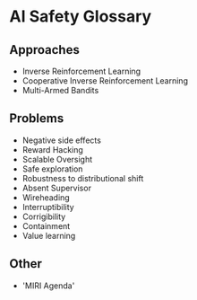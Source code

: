 # AI Safety Glossary


## Approaches

- Inverse Reinforcement Learning
- Cooperative Inverse Reinforcement Learning
- Multi-Armed Bandits

## Problems
- Negative side effects
- Reward Hacking
- Scalable Oversight
- Safe exploration
- Robustness to distributional shift
- Absent Supervisor
- Wireheading
- Interruptibility
- Corrigibility
- Containment
- Value learning

## Other
- 'MIRI Agenda'
